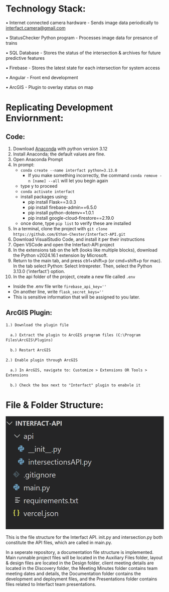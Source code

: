 
# Technology Stack: 

  • Internet connected camera hardware - Sends image data periodically to interfact.camera@gmail.com
  
  • StatusChecker Python program - Processes image data for presance of trains
  
  • SQL Database - Stores the status of the intersection & archives for future predictive features
  
  • Firebase - Stores the latest state for each intersection for system access
  
  • Angular - Front end development
  
  • ArcGIS - Plugin to overlay status on map


# Replicating Development Enviornment: 

## Code:
1. Download [Anaconda](https://www.anaconda.com/download/success) with python version 3.12
2. Install Anaconda; the default values are fine.
3. Open Anaconda Prompt
4. In prompt:
   * `conda create --name interfact python=3.13.0`
     * If you make something incorrectly, the command `conda remove -n [name] --all` will let you begin again
   *  type y to proceed
   * `conda activate interfact`
   * install packages using:
      * pip install ﻿Flask==3.0.3
      * pip install firebase-admin==6.5.0
      * pip install python-dotenv==1.0.1
      * pip install google-cloud-firestore==2.19.0
    * once done, type `pip list` to verify these are installed
5. In a terminal, clone the project with `git clone https://github.com/Ethan-Chester/Interfact-API.git`
6. Download VisualStudio Code, and install it per their instructions
7. Open VSCode and open the Interfact-API project
8. In the extensions tab on the left (looks like multiple blocks), download the Python
v2024.16.1 extension by Microsoft.
9. Return to the main tab, and press ctrl+shift+p (or cmd+shift+p for mac). In the tab select Python: Select Intrepreter. Then, select the Python 3.13.0 ('interfact') option.
10. In the api folder of the project, create a new file called `.env`
  * Inside the .env file write `firebase_api_key=''`
  * On another line, write `flask_secret_keys=''`
  * This is sensitive information that will be assigned to you later. 

## ArcGIS Plugin:
  
    1.) Download the plugin file
    
      a.) Extract the plugin to ArcGIS program files (C:\Program Files\ArcGIS\Plugins)
      
      b.) Restart ArcGIS
      
    2.) Enable plugin through ArcGIS
    
      a.) In ArcGIS, navigate to: Customize > Extensions OR Tools > Extensions
      
      b.) Check the box next to "Interfact" plugin to enabvle it



# File & Folder Structure: 

  ![files in VSCode: there is a folder called "api" that has the files __init__.py and intersections.py. Files outside the folder include .gitignore, main.py, requirements.txt, and vercel.json](initial_files.png)

This is the file structure for the Interfact API. init.py and intersection.py both constitute the API files, which are called in main.py.

In a seperate repository, a documentation file structure is implemented. Main runnable project files will be located in the Auxiliary Files folder, layout & design files are located in the Design folder, client meeting details are located in the Discovery folder, the Meeting Minutes folder contains team meeting dates and details, the Documentation folder contains the development and deployment files, and the Presentations folder contains files related to Interfact team presentations.

